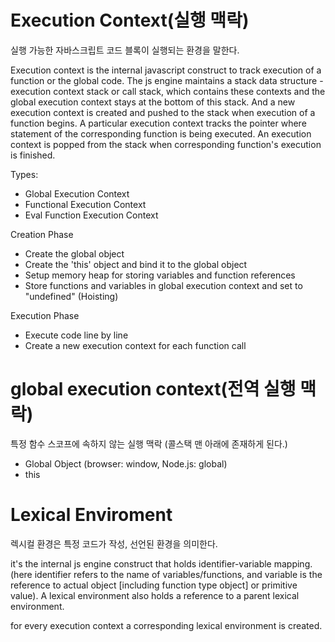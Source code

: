 # Execution Context(실행 맥락)

실행 가능한 자바스크립트 코드 블록이 실행되는 환경을 말한다.

Execution context is the internal javascript construct to track execution of a function or the global code. The js engine maintains a stack data structure - execution context stack or call stack, which contains these contexts and the global execution context stays at the bottom of this stack. And a new execution context is created and pushed to the stack when execution of a function begins. A particular execution context tracks the pointer where statement of the corresponding function is being executed. An execution context is popped from the stack when corresponding function's execution is finished.

Types:

- Global Execution Context
- Functional Execution Context
- Eval Function Execution Context

Creation Phase

- Create the global object
- Create the 'this' object and bind it to the global object
- Setup memory heap for storing variables and function references
- Store functions and variables in global execution context and set to "undefined" (Hoisting)

Execution Phase

- Execute code line by line
- Create a new execution context for each function call

# global execution context(전역 실행 맥락)

특정 함수 스코프에 속하지 않는 실행 맥락 (콜스택 맨 아래에 존재하게 된다.)

- Global Object (browser: window, Node.js: global)
- this

# Lexical Enviroment

렉시컬 환경은 특정 코드가 작성, 선언된 환경을 의미한다.

it's the internal js engine construct that holds identifier-variable mapping. (here identifier refers to the name of variables/functions, and variable is the reference to actual object [including function type object] or primitive value). A lexical environment also holds a reference to a parent lexical environment.

for every execution context a corresponding lexical environment is created.
